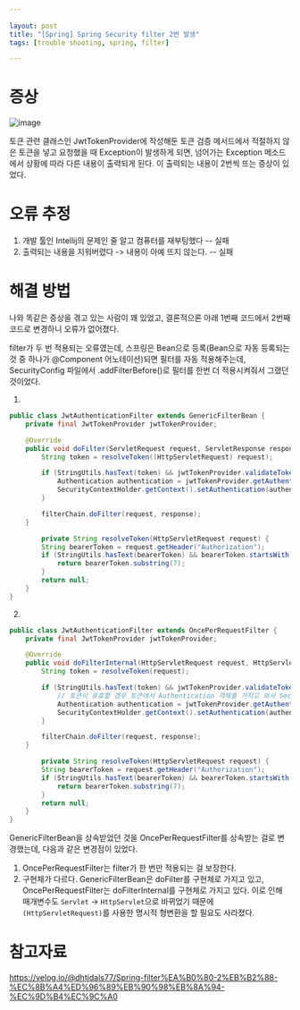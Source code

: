 ```yaml
---
  
layout: post
title: "[Spring] Spring Security filter 2번 발생"
tags: [trouble shooting, spring, filter]

---
```


# 증상

![image](https://github.com/piacu/piacu.github.io/assets/26267376/1255bfba-64f9-41a3-9218-94d44c55bbdf)

토큰 관련 클래스인 JwtTokenProvider에 작성해둔 토큰 검증 메서드에서 적절하지 않은 토큰을 넣고 요청했을 때 Exception이 발생하게 되면, 넘어가는 Exception 메소드에서 상황에 따라 다른 내용이 출력되게 된다. 이 출력되는 내용이 2번씩 뜨는 증상이 있었다.



# 오류 추정

1. 개발 툴인 Intellij의 문제인 줄 알고 컴퓨터를 재부팅했다 -- 실패
2. 출력되는 내용을 지워버렸다 -> 내용이 아예 뜨지 않는다. -- 실패



# 해결 방법

나와 똑같은 증상을 겪고 있는 사람이 꽤 있었고, 결론적으론 아래 1번째 코드에서 2번째 코드로 변경하니 오류가 없어졌다.

filter가 두 번 적용되는 오류였는데, 스프링은 Bean으로 등록(Bean으로 자동 등록되는 것 중 하나가 @Component 어노테이션)되면 필터를 자동 적용해주는데, SecurityConfig 파일에서 .addFilterBefore()로 필터를 한번 더 적용시켜줘서 그랬던 것이었다.

1.

```java
public class JwtAuthenticationFilter extends GenericFilterBean {
    private final JwtTokenProvider jwtTokenProvider;

    @Override
    public void doFilter(ServletRequest request, ServletResponse response, FilterChain filterChain) throws IOException, ServletException {
        String token = resolveToken((HttpServletRequest) request);

        if (StringUtils.hasText(token) && jwtTokenProvider.validateToken(token)) {
            Authentication authentication = jwtTokenProvider.getAuthentication(token);
            SecurityContextHolder.getContext().setAuthentication(authentication);
        }

        filterChain.doFilter(request, response);
    }

		private String resolveToken(HttpServletRequest request) {
        String bearerToken = request.getHeader("Authorization");
        if (StringUtils.hasText(bearerToken) && bearerToken.startsWith("Bearer ")) {
            return bearerToken.substring(7);
        }
        return null;
    }
}
```

2.

```java
public class JwtAuthenticationFilter extends OncePerRequestFilter {
    private final JwtTokenProvider jwtTokenProvider;

    @Override
    public void doFilterInternal(HttpServletRequest request, HttpServletResponse response, FilterChain filterChain) throws IOException, ServletException {
        String token = resolveToken(request);

        if (StringUtils.hasText(token) && jwtTokenProvider.validateToken(token)) {
            // 토큰이 유효할 경우 토큰에서 Authentication 객체를 가지고 와서 SecurityContext 에 저장
            Authentication authentication = jwtTokenProvider.getAuthentication(token);
            SecurityContextHolder.getContext().setAuthentication(authentication);
        }

        filterChain.doFilter(request, response);
    }

		private String resolveToken(HttpServletRequest request) {
        String bearerToken = request.getHeader("Authorization");
        if (StringUtils.hasText(bearerToken) && bearerToken.startsWith("Bearer ")) {
            return bearerToken.substring(7);
        }
        return null;
    }
}
```

GenericFilterBean을 상속받었던 것을 OncePerRequestFilter를 상속받는 걸로 변경했는데, 다음과 같은 변경점이 있었다.

1. OncePerRequestFilter는 filter가 한 번만 적용되는 걸 보장한다.
2. 구현체가 다르다. GenericFilterBean은 doFilter를 구현체로 가지고 있고, OncePerRequestFilter는 doFilterInternal를 구현체로 가지고 있다. 이로 인해 매개변수도 `Servlet` → `HttpServlet`으로 바뀌었기 때문에 `(HttpServletRequest)`를 사용한 명시적 형변환을 할 필요도 사라졌다.



# 참고자료

https://velog.io/@dhtjdals77/Spring-filter%EA%B0%80-2%EB%B2%88-%EC%8B%A4%ED%96%89%EB%90%98%EB%8A%94-%EC%9D%B4%EC%9C%A0
